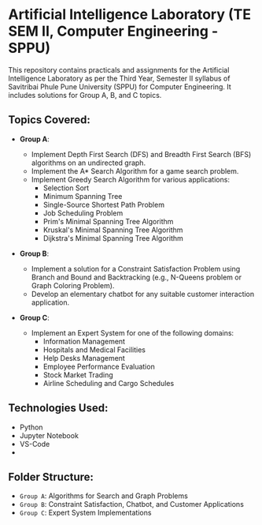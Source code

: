# Artificial Intelligence Laboratory (TE SEM II, Computer Engineering - SPPU)

This repository contains practicals and assignments for the Artificial Intelligence Laboratory as per the Third Year, Semester II syllabus of Savitribai Phule Pune University (SPPU) for Computer Engineering. It includes solutions for Group A, B, and C topics.

## Topics Covered:
- **Group A**:
    - Implement Depth First Search (DFS) and Breadth First Search (BFS) algorithms on an undirected graph.
    - Implement the A* Search Algorithm for a game search problem.
    - Implement Greedy Search Algorithm for various applications:
      - Selection Sort
      - Minimum Spanning Tree
      - Single-Source Shortest Path Problem
      - Job Scheduling Problem
      - Prim's Minimal Spanning Tree Algorithm
      - Kruskal's Minimal Spanning Tree Algorithm
      - Dijkstra's Minimal Spanning Tree Algorithm

- **Group B**:
    - Implement a solution for a Constraint Satisfaction Problem using Branch and Bound and Backtracking (e.g., N-Queens problem or Graph Coloring Problem).
    - Develop an elementary chatbot for any suitable customer interaction application.

- **Group C**:
    - Implement an Expert System for one of the following domains:
      - Information Management
      - Hospitals and Medical Facilities
      - Help Desks Management
      - Employee Performance Evaluation
      - Stock Market Trading
      - Airline Scheduling and Cargo Schedules

## Technologies Used:
- Python
- Jupyter Notebook
- VS-Code
- 
## Folder Structure:
- `Group A`: Algorithms for Search and Graph Problems
- `Group B`: Constraint Satisfaction, Chatbot, and Customer Applications
- `Group C`: Expert System Implementations

